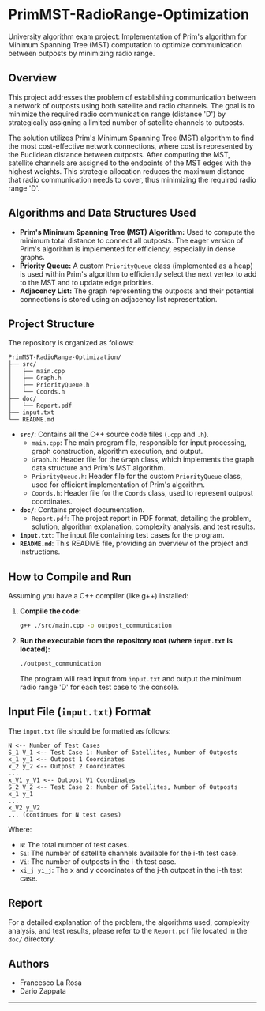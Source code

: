# PrimMST-RadioRange-Optimization

University algorithm exam project: Implementation of Prim's algorithm for Minimum Spanning Tree (MST) computation to optimize communication between outposts by minimizing radio range.

## Overview

This project addresses the problem of establishing communication between a network of outposts using both satellite and radio channels.  The goal is to minimize the required radio communication range (distance 'D') by strategically assigning a limited number of satellite channels to outposts.

The solution utilizes Prim's Minimum Spanning Tree (MST) algorithm to find the most cost-effective network connections, where cost is represented by the Euclidean distance between outposts. After computing the MST, satellite channels are assigned to the endpoints of the MST edges with the highest weights. This strategic allocation reduces the maximum distance that radio communication needs to cover, thus minimizing the required radio range 'D'.

## Algorithms and Data Structures Used

*   **Prim's Minimum Spanning Tree (MST) Algorithm:**  Used to compute the minimum total distance to connect all outposts. The eager version of Prim's algorithm is implemented for efficiency, especially in dense graphs.
*   **Priority Queue:** A custom `PriorityQueue` class (implemented as a heap) is used within Prim's algorithm to efficiently select the next vertex to add to the MST and to update edge priorities.
*   **Adjacency List:** The graph representing the outposts and their potential connections is stored using an adjacency list representation.

## Project Structure

The repository is organized as follows:
```text
PrimMST-RadioRange-Optimization/
├── src/
│   ├── main.cpp
│   ├── Graph.h
│   ├── PriorityQueue.h
│   └── Coords.h
├── doc/
│   └── Report.pdf
├── input.txt
└── README.md
```

*   **`src/`**: Contains all the C++ source code files (`.cpp` and `.h`).
    *   `main.cpp`:  The main program file, responsible for input processing, graph construction, algorithm execution, and output.
    *   `Graph.h`:  Header file for the `Graph` class, which implements the graph data structure and Prim's MST algorithm.
    *   `PriorityQueue.h`: Header file for the custom `PriorityQueue` class, used for efficient implementation of Prim's algorithm.
    *   `Coords.h`: Header file for the `Coords` class, used to represent outpost coordinates.
*   **`doc/`**: Contains project documentation.
    *   `Report.pdf`: The project report in PDF format, detailing the problem, solution, algorithm explanation, complexity analysis, and test results.
*   **`input.txt`**: The input file containing test cases for the program.
*   **`README.md`**: This README file, providing an overview of the project and instructions.

## How to Compile and Run

Assuming you have a C++ compiler (like g++) installed:
1.  **Compile the code:**
    ```bash
    g++ ./src/main.cpp -o outpost_communication
    ```
2.  **Run the executable from the repository root (where `input.txt` is located):**
    ```bash
    ./outpost_communication
    ```
    The program will read input from `input.txt` and output the minimum radio range 'D' for each test case to the console.

## Input File (`input.txt`) Format

The `input.txt` file should be formatted as follows:
```text
N <-- Number of Test Cases
S_1 V_1 <-- Test Case 1: Number of Satellites, Number of Outposts
x_1 y_1 <-- Outpost 1 Coordinates
x_2 y_2 <-- Outpost 2 Coordinates
...
x_V1 y_V1 <-- Outpost V1 Coordinates
S_2 V_2 <-- Test Case 2: Number of Satellites, Number of Outposts
x_1 y_1
...
x_V2 y_V2
... (continues for N test cases)
```
Where:

*   `N`:  The total number of test cases.
*   `Si`:  The number of satellite channels available for the i-th test case.
*   `Vi`:  The number of outposts in the i-th test case.
*   `xi_j yi_j`: The x and y coordinates of the j-th outpost in the i-th test case.

## Report

For a detailed explanation of the problem, the algorithms used, complexity analysis, and test results, please refer to the `Report.pdf` file located in the `doc/` directory.

## Authors

*   Francesco La Rosa
*   Dario Zappata
---
